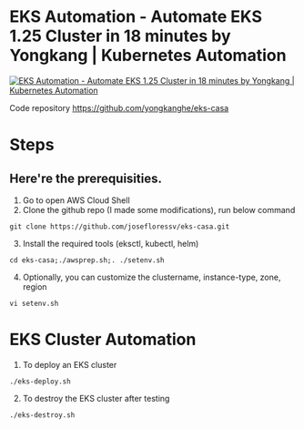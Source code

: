 # EKS Automation - Automate EKS 1.25 Cluster in 18 minutes by Yongkang | Kubernetes Automation

[![EKS Automation - Automate EKS 1.25 Cluster in 18 minutes by Yongkang | Kubernetes Automation](https://img.youtube.com/vi/OUVv4PZhW9c/0.jpg)](https://www.youtube.com/watch?v=OUVv4PZhW9c)

Code repository 
https://github.com/yongkanghe/eks-casa

# Steps

## Here're the prerequisities. 
1. Go to open AWS Cloud Shell
2. Clone the github repo (I made some modifications), run below command
````
git clone https://github.com/josefloressv/eks-casa.git
````
3. Install the required tools (eksctl, kubectl, helm)
````
cd eks-casa;./awsprep.sh;. ./setenv.sh
````
4. Optionally, you can customize the clustername, instance-type, zone, region
````
vi setenv.sh
````

# EKS Cluster Automation 

1. To deploy an EKS cluster
````
./eks-deploy.sh
````

2. To destroy the EKS cluster after testing
````
./eks-destroy.sh
````